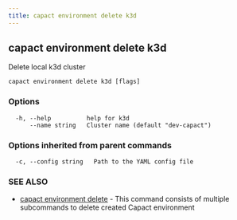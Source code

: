 ```yaml
---
title: capact environment delete k3d
---
```


## capact environment delete k3d

Delete local k3d cluster

```
capact environment delete k3d [flags]
```

### Options

```
  -h, --help          help for k3d
      --name string   Cluster name (default "dev-capact")
```

### Options inherited from parent commands

```
  -c, --config string   Path to the YAML config file
```

### SEE ALSO

* [capact environment delete](capact_environment_delete.md)	 - This command consists of multiple subcommands to delete created Capact environment

